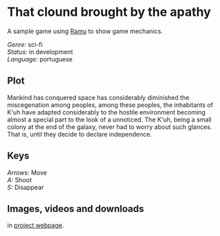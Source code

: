 # That clound brought by the apathy 

A sample game using [Ramu](https://github.com/HermesPasser/ramu) to show game mechanics.


*Genre:* sci-fi  
*Status:* in development  
*Language:* portuguese  

## Plot 

Mankind has conquered space has considerably diminished the miscegenation among peoples, among these peoples, the inhabitants of K'uh have adapted considerably to the hostile environment becoming almost a special part to the look of a unnoticed. The K'uh, being a small colony at the end of the galaxy, never had to worry about such glances. That is, until they decide to declare independence.

## Keys

*Arrows:* Move  
*A:* Shoot  
*S:* Disappear  

## Images, videos and downloads  

in [project webpage](https://hermespasser.github.io/p/apathycloud).
